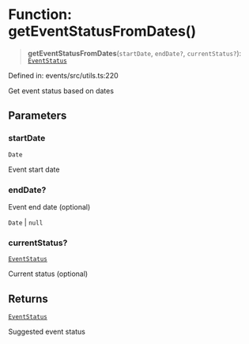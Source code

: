# Function: getEventStatusFromDates()

> **getEventStatusFromDates**(`startDate`, `endDate?`, `currentStatus?`): [`EventStatus`](../type-aliases/EventStatus.md)

Defined in: events/src/utils.ts:220

Get event status based on dates

## Parameters

### startDate

`Date`

Event start date

### endDate?

Event end date (optional)

`Date` | `null`

### currentStatus?

[`EventStatus`](../type-aliases/EventStatus.md)

Current status (optional)

## Returns

[`EventStatus`](../type-aliases/EventStatus.md)

Suggested event status

